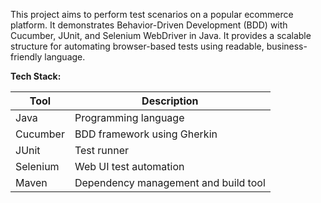 This project aims to perform test scenarios on a popular ecommerce platform. It demonstrates Behavior-Driven Development (BDD) with Cucumber, JUnit, and Selenium WebDriver in Java. It provides a scalable structure for automating browser-based tests using readable, business-friendly language.

**Tech Stack:**

| Tool     | Description                          |
| -------- | ------------------------------------ |
| Java     | Programming language                 |
| Cucumber | BDD framework using Gherkin          |
| JUnit    | Test runner                          |
| Selenium | Web UI test automation               |
| Maven    | Dependency management and build tool |
